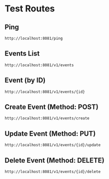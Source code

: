 # Test Routes

## Ping

`http://localhost:8081/ping`

## Events List

`http://localhost:8081/v1/events`

## Event (by ID)

`http://localhost:8081/v1/events/{id}`

## Create Event (Method: POST)

`http://localhost:8081/v1/events/create`

## Update Event (Method: PUT)

`http://localhost:8081/v1/events/{id}/update`

## Delete Event (Method: DELETE)

`http://localhost:8081/v1/events/{id}/delete`